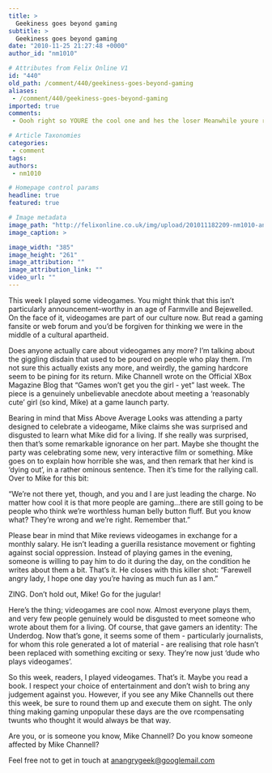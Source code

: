 ```yaml
---
title: >
  Geekiness goes beyond gaming
subtitle: >
  Geekiness goes beyond gaming
date: "2010-11-25 21:27:48 +0000"
author_id: "nm1010"

# Attributes from Felix Online V1
id: "440"
old_path: /comment/440/geekiness-goes-beyond-gaming
aliases:
 - /comment/440/geekiness-goes-beyond-gaming
imported: true
comments:
 - Oooh right so YOURE the cool one and hes the loser Meanwhile youre raging like a homeless personJoin an awesome Gaming Forum todayWhy yes I did read a book

# Article Taxonomies
categories:
 - comment
tags:
authors:
 - nm1010

# Homepage control params
headline: true
featured: true

# Image metadata
image_path: "http://felixonline.co.uk/img/upload/201011182209-nm1010-angrygee.jpg"
image_caption: >

image_width: "385"
image_height: "261"
image_attribution: ""
image_attribution_link: ""
video_url: ""
---
```


This week I played some videogames. You might think that this isn’t particularly announcement–worthy in an age of Farmville and Bejewelled. On the face of it, videogames are part of our culture now. But read a gaming fansite or web forum and you’d be forgiven for thinking we were in the middle of a cultural apartheid.

Does anyone actually care about videogames any more? I’m talking about the giggling disdain that used to be poured on people who play them. I’m not sure this actually exists any more, and weirdly, the gaming hardcore seem to be pining for its return. Mike Channell wrote on the Official XBox Magazine Blog that “Games won’t get you the girl - yet” last week. The piece is a genuinely unbelievable anecdote about meeting a ‘reasonably cute’ girl (so kind, Mike) at a game launch party.

Bearing in mind that Miss Above Average Looks was attending a party designed to celebrate a videogame, Mike claims she was surprised and disgusted to learn what Mike did for a living. If she really was surprised, then that’s some remarkable ignorance on her part. Maybe she thought the party was celebrating some new, very interactive film or something. Mike goes on to explain how horrible she was, and then remark that her kind is ‘dying out’, in a rather ominous sentence. Then it’s time for the rallying call. Over to Mike for this bit:

“We’re not there yet, though, and you and I are just leading the charge. No matter how cool it is that more people are gaming...there are still going to be people who think we’re worthless human belly button fluff. But you know what? They’re wrong and we’re right. Remember that.”

Please bear in mind that Mike reviews videogames in exchange for a monthly salary. He isn’t leading a guerilla resistance movement or fighting against social oppression. Instead of playing games in the evening, someone is willing to pay him to do it during the day, on the condition he writes about them a bit. That’s it. He closes with this killer shot: “Farewell angry lady, I hope one day you’re having as much fun as I am.”

ZING. Don’t hold out, Mike! Go for the jugular!

Here’s the thing; videogames are cool now. Almost everyone plays them, and very few people genuinely would be disgusted to meet someone who wrote about them for a living. Of course, that gave gamers an identity: The Underdog. Now that’s gone, it seems some of them - particularly journalists, for whom this role generated a lot of material - are realising that role hasn’t been replaced with something exciting or sexy. They’re now just ‘dude who plays videogames’.

So this week, readers, I played videogames. That’s it. Maybe you read a book. I respect your choice of entertainment and don’t wish to bring any judgement against you. However, if you see any Mike Channells out there this week, be sure to round them up and execute them on sight. The only thing making gaming unpopular these days are the ove rcompensating twunts who thought it would always be that way.

Are you, or is someone you know, Mike Channell? Do you know someone affected by Mike Channell?

Feel free not to get in touch at anangrygeek@googlemail.com
